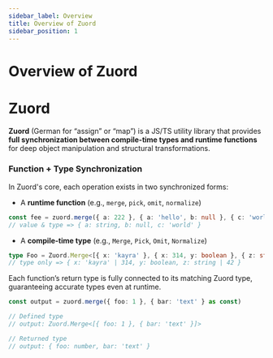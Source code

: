 ```yaml
---
sidebar_label: Overview  
title: Overview of Zuord  
sidebar_position: 1  
---
```


# Overview of Zuord

# Zuord

**Zuord** (German for “assign” or “map”) is a JS/TS utility library that provides **full synchronization between compile-time types and runtime functions** for deep object manipulation and structural transformations.

### Function + Type Synchronization

In Zuord's core, each operation exists in two synchronized forms:

- A **runtime function** (e.g., `merge`, `pick`, `omit`, `normalize`)

```ts
const fee = zuord.merge({ a: 222 }, { a: 'hello', b: null }, { c: 'world' } as const)
// value & type => { a: string, b: null, c: 'world' }
```

- A **compile-time type** (e.g., `Merge`, `Pick`, `Omit`, `Normalize`)

```ts
type Foo = Zuord.Merge<[{ x: 'kayra' }, { x: 314, y: boolean }, { z: string | 42 }]>
// type only => { x: 'kayra' | 314, y: boolean, z: string | 42 }
```

Each function’s return type is fully connected to its matching Zuord type, guaranteeing accurate types even at runtime.

```typescript
const output = zuord.merge({ foo: 1 }, { bar: 'text' } as const)

// Defined type
// output: Zuord.Merge<[{ foo: 1 }, { bar: 'text' }]>

// Returned type
// output: { foo: number, bar: 'text' }
```